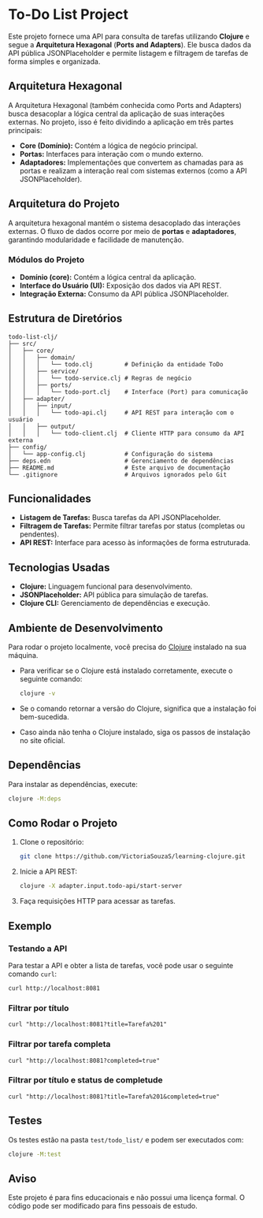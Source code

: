 # To-Do List Project

Este projeto fornece uma API para consulta de tarefas utilizando **Clojure** e segue a **Arquitetura Hexagonal** (**Ports and Adapters**). Ele busca dados da API pública JSONPlaceholder e permite listagem e filtragem de tarefas de forma simples e organizada.

## Arquitetura Hexagonal

A Arquitetura Hexagonal (também conhecida como Ports and Adapters) busca desacoplar a lógica central da aplicação de suas interações externas. No projeto, isso é feito dividindo a aplicação em três partes principais:

- **Core (Domínio):** Contém a lógica de negócio principal.
- **Portas:** Interfaces para interação com o mundo externo.
- **Adaptadores:** Implementações que convertem as chamadas para as portas e realizam a interação real com sistemas externos (como a API JSONPlaceholder).

## Arquitetura do Projeto

A arquitetura hexagonal mantém o sistema desacoplado das interações externas. O fluxo de dados ocorre por meio de **portas** e **adaptadores**, garantindo modularidade e facilidade de manutenção.

### Módulos do Projeto

- **Domínio (core):** Contém a lógica central da aplicação.
- **Interface do Usuário (UI):** Exposição dos dados via API REST.
- **Integração Externa:** Consumo da API pública JSONPlaceholder.

## Estrutura de Diretórios

```plaintext
todo-list-clj/
├── src/
│   ├── core/
│   │   ├── domain/
│   │   │   └── todo.clj         # Definição da entidade ToDo
│   │   ├── service/
│   │   │   └── todo-service.clj # Regras de negócio
│   │   ├── ports/
│   │   │   └── todo-port.clj    # Interface (Port) para comunicação
│   ├── adapter/
│   │   ├── input/
│   │   │   └── todo-api.clj     # API REST para interação com o usuário
│   │   ├── output/
│   │   │   └── todo-client.clj  # Cliente HTTP para consumo da API externa
├── config/
│   └── app-config.clj           # Configuração do sistema
├── deps.edn                     # Gerenciamento de dependências
├── README.md                    # Este arquivo de documentação
└── .gitignore                   # Arquivos ignorados pelo Git
```

## Funcionalidades

- **Listagem de Tarefas:** Busca tarefas da API JSONPlaceholder.
- **Filtragem de Tarefas:** Permite filtrar tarefas por status (completas ou pendentes).
- **API REST:** Interface para acesso às informações de forma estruturada.

## Tecnologias Usadas

- **Clojure:** Linguagem funcional para desenvolvimento.
- **JSONPlaceholder:** API pública para simulação de tarefas.
- **Clojure CLI:** Gerenciamento de dependências e execução.

## Ambiente de Desenvolvimento

Para rodar o projeto localmente, você precisa do [Clojure](https://clojure.org/guides/getting_started) instalado na sua máquina.

- Para verificar se o Clojure está instalado corretamente, execute o seguinte comando:

  ```bash
  clojure -v
  ```

- Se o comando retornar a versão do Clojure, significa que a instalação foi bem-sucedida.

- Caso ainda não tenha o Clojure instalado, siga os passos de instalação no site oficial.

## Dependências

Para instalar as dependências, execute:

```bash
clojure -M:deps
```

## Como Rodar o Projeto

1. Clone o repositório:

    ```bash
    git clone https://github.com/VictoriaSouzaS/learning-clojure.git
    ```

2. Inicie a API REST:

    ```bash
    clojure -X adapter.input.todo-api/start-server
    ```

3. Faça requisições HTTP para acessar as tarefas.

## Exemplo

### Testando a API

Para testar a API e obter a lista de tarefas, você pode usar o seguinte comando `curl`:

```
curl http://localhost:8081
```

### Filtrar por título

```
curl "http://localhost:8081?title=Tarefa%201"
```

### Filtrar por tarefa completa

```
curl "http://localhost:8081?completed=true"
```

### Filtrar por título e status de completude

```
curl "http://localhost:8081?title=Tarefa%201&completed=true"
```

## Testes

Os testes estão na pasta `test/todo_list/` e podem ser executados com:

```bash
clojure -M:test
```

## Aviso

Este projeto é para fins educacionais e não possui uma licença formal. O código pode ser modificado para fins pessoais de estudo.
